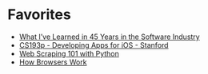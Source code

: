 # Favorites

* [What I’ve Learned in 45 Years in the Software Industry](https://www.bti360.com/what-ive-learned-in-45-years-in-the-software-industry/)
* [CS193p - Developing Apps for iOS - Stanford](https://cs193p.sites.stanford.edu)
* [Web Scraping 101 with Python](https://www.scrapingbee.com/blog/web-scraping-101-with-python/)
* [How Browsers Work](https://www.html5rocks.com/en/tutorials/internals/howbrowserswork/)

